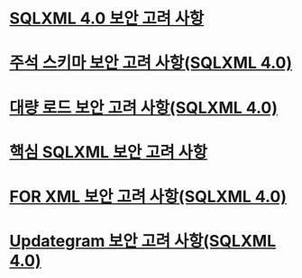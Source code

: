 # [SQLXML 4.0 보안 고려 사항](sqlxml-4-0-security-considerations.md)

# [주석 스키마 보안 고려 사항(SQLXML 4.0)](annotated-schema-security-considerations-sqlxml-4-0.md)
# [대량 로드 보안 고려 사항(SQLXML 4.0)](bulk-load-security-considerations-sqlxml-4-0.md)
# [핵심 SQLXML 보안 고려 사항](core-sqlxml-security-considerations.md)
# [FOR XML 보안 고려 사항(SQLXML 4.0)](for-xml-security-considerations-sqlxml-4-0.md)
# [Updategram 보안 고려 사항(SQLXML 4.0)](updategram-security-considerations-sqlxml-4-0.md)
